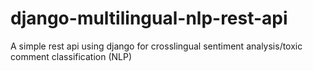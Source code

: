 # django-multilingual-nlp-rest-api
A simple rest api using django for crosslingual sentiment analysis/toxic comment classification (NLP)
